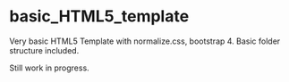 # basic_HTML5_template
Very basic HTML5 Template with normalize.css, bootstrap 4. Basic folder structure included.

Still work in progress.
